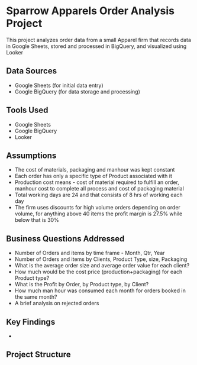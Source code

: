 # Sparrow Apparels Order Analysis Project

This project analyzes order data from a small Apparel firm that records data in Google Sheets, stored and processed in BigQuery, and visualized using Looker

## Data Sources

*   Google Sheets (for initial data entry)
*   Google BigQuery (for data storage and processing)

## Tools Used

*   Google Sheets
*   Google BigQuery
*   Looker
  
## Assumptions

* The cost of materials, packaging and manhour was kept constant
* Each order has only a specific type of Product associated with it
* Production cost means - cost of material required to fulfill an order, manhour cost to complete all process and cost of packaging material
* Total working days are 24 and that consists of 8 hrs of working each day
* The firm uses discounts for high volume orders depending on order volume, for anything above 40 items the profit margin is 27.5% while below that is 30%

## Business Questions Addressed

* Number of Orders and items by time frame - Month, Qtr, Year
* Number of Orders and items by Clients, Product Type, size, Packaging
* What is the average order size and average order value for each client?
* How much would be the cost price (production+packaging) for each Product type?
* What is the Profit by Order, by Product type, by Client?
* How much man hour was consumed each month for orders booked in the same month?
* A brief analysis on rejected orders

## Key Findings

* 

## Project Structure
